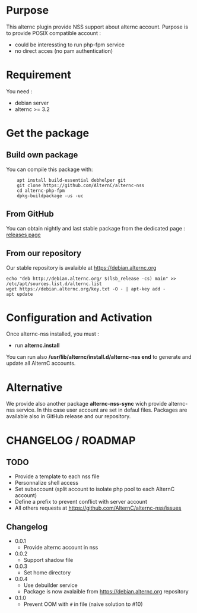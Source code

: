# Purpose

This alternc plugin provide NSS support about alternc account. Purpose is to provide POSIX compatible account :
* could be interessting to run php-fpm service
* no direct acces (no pam authentication)


# Requirement

You need :
* debian server
* alternc >= 3.2


# Get the package #

## Build own package ##

You can compile this package with:

```
    apt install build-essential debhelper git
    git clone https://github.com/AlternC/alternc-nss
    cd alternc-php-fpm
    dpkg-buildpackage -us -uc
```

## From GitHub ##

You can obtain nightly and last stable package from the dedicated page : [releases page](https://github.com/AlternC/alternc-nss/releases)

## From our repository ##

Our stable repository is avalaible at https://debian.alternc.org

```
echo "deb http://debian.alternc.org/ $(lsb_release -cs) main" >> /etc/apt/sources.list.d/alternc.list
wget https://debian.alternc.org/key.txt -O - | apt-key add -
apt update
```

# Configuration and Activation

Once alternc-nss installed, you must :
* run **alternc.install**

You can run also **/usr/lib/alternc/install.d/alternc-nss end** to generate and update all AlternC accounts.


# Alternative

We provide also another package **alternc-nss-sync** wich provide alternc-nss service. In this case user account are set in defaul files. Packages are available also in GitHub release and our repository.

# CHANGELOG / ROADMAP

## TODO
 * Provide a template to each nss file
 * Personnalize shell access
 * Set subaccount (split account to isolate php pool to each AlternC account)
 * Define a prefix to prevent conflict with server account
 * All others requests at https://github.com/AlternC/alternc-nss/issues

## Changelog

* 0.0.1
  * Provide alternc account in nss
* 0.0.2
  * Support shadow file
* 0.0.3
  * Set home directory
* 0.0.4
  * Use debuilder service
  * Package is now avalaible from https://debian.alternc.org repository
* 0.1.0
  * Prevent OOM with ```#``` in file (naive solution to #10)
